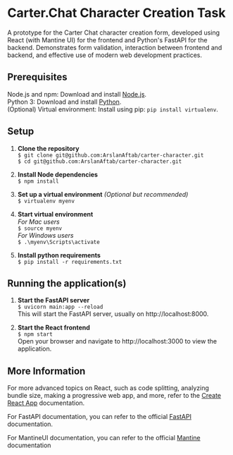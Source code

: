 # Carter.Chat Character Creation Task
A prototype for the Carter Chat character creation form, developed using React (with Mantine UI) for the frontend and Python's FastAPI for the backend. Demonstrates form validation, interaction between frontend and backend, and effective use of modern web development practices.

## Prerequisites
Node.js and npm: Download and install [Node.js](https://nodejs.org/en).  
Python 3: Download and install [Python](https://www.python.org/downloads/).  
(Optional) Virtual environment: Install using pip: `pip install virtualenv`.  

## Setup
1.  **Clone the repository**  
`$ git clone git@github.com:ArslanAftab/carter-character.git`  
`$ cd git@github.com:ArslanAftab/carter-character.git`   
  
2. **Install Node dependencies**  
`$ npm install`

3. **Set up a virtual environment** _(Optional but recommended)_   
`$ virtualenv myenv`  

4. **Start virtual environment**  
*For Mac users*  
`$ source myenv`  
*For Windows users*  
`$ .\myenv\Scripts\activate`

5. **Install python requirements**  
`$ pip install -r requirements.txt`  

## Running the application(s)
1. **Start the FastAPI server**  
`$ uvicorn main:app --reload`  
This will start the FastAPI server, usually on http://localhost:8000.

2. **Start the React frontend**  
`$ npm start`  
Open your browser and navigate to http://localhost:3000 to view the application.  

## More Information
For more advanced topics on React, such as code splitting, analyzing bundle size, making a progressive web app, and more, refer to the [Create React App](https://create-react-app.dev/docs/getting-started/) documentation.

For FastAPI documentation, you can refer to the official [FastAPI](https://fastapi.tiangolo.com) documentation.

For MantineUI documentation, you can refer to the official [Mantine](https://mantine.dev) documentation